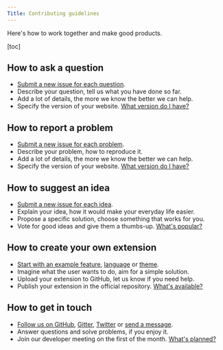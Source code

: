 ```yaml
---
Title: Contributing guidelines
---
```

Here's how to work together and make good products.

[toc]

## How to ask a question

* [Submit a new issue for each question](https://github.com/datenstrom/yellow/issues).
* Describe your question, tell us what you have done so far.
* Add a lot of details, the more we know the better we can help.
* Specify the version of your website. [What version do I have?](https://github.com/datenstrom/yellow-extensions/tree/master/source/update)

## How to report a problem

* [Submit a new issue for each problem](https://github.com/datenstrom/yellow/issues).
* Describe your problem, how to reproduce it.
* Add a lot of details, the more we know the better we can help.
* Specify the version of your website. [What version do I have?](https://github.com/datenstrom/yellow-extensions/tree/master/source/update)

## How to suggest an idea

* [Submit a new issue for each idea](https://github.com/datenstrom/yellow/issues).
* Explain your idea, how it would make your everyday life easier.
* Propose a specific solution, choose something that works for you.
* Vote for good ideas and give them a thumbs-up. [What's popular?](https://github.com/datenstrom/yellow/issues?q=is%3Aopen+is%3Aissue+sort%3Areactions-%2B1-desc+label%3Aidea)

## How to create your own extension

* [Start with an example feature](https://github.com/schulle4u/yellow-extension-example), [language](https://github.com/datenstrom/yellow-extensions/blob/master/source/english/english.txt) or [theme](https://github.com/schulle4u/yellow-extension-basic).
* Imagine what the user wants to do, aim for a simple solution.
* Upload your extension to GitHub, let us know if you need help.
* Publish your extension in the official repository. [What's available?](https://github.com/datenstrom/yellow-extensions)

## How to get in touch

* [Follow us on GitHub](https://github.com/datenstrom/yellow), [Gitter](https://gitter.im/datenstrom/yellow), [Twitter](https://twitter.com/datendeveloper) or [send a message](https://datenstrom.se/contact/).
* Answer questions and solve problems, if you enjoy it.
* Join our developer meeting on the first of the month. [What's planned?](https://github.com/datenstrom/yellow/issues/521)

